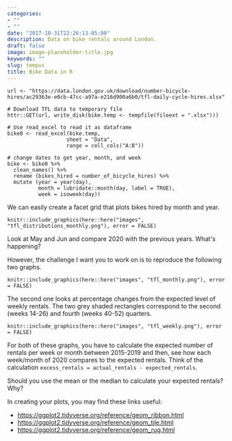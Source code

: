 ```yaml
---
categories:
- ""
- ""
date: "2017-10-31T22:26:13-05:00"
description: Data on bike rentals around London.
draft: false
image: image-placeholder-title.jpg
keywords: ""
slug: tempus
title: Bike Data in R
---
```

```{r, get_tfl_data, cache=TRUE}
url <- "https://data.london.gov.uk/download/number-bicycle-hires/ac29363e-e0cb-47cc-a97a-e216d900a6b0/tfl-daily-cycle-hires.xlsx"

# Download TFL data to temporary file
httr::GET(url, write_disk(bike.temp <- tempfile(fileext = ".xlsx")))

# Use read_excel to read it as dataframe
bike0 <- read_excel(bike.temp,
                   sheet = "Data",
                   range = cell_cols("A:B"))

# change dates to get year, month, and week
bike <- bike0 %>% 
  clean_names() %>% 
  rename (bikes_hired = number_of_bicycle_hires) %>% 
  mutate (year = year(day),
          month = lubridate::month(day, label = TRUE),
          week = isoweek(day))
```



We can easily create a facet grid that plots bikes hired by month and year.

```{r tfl_month_year_grid, echo=FALSE, out.width="100%"}
knitr::include_graphics(here::here("images", "tfl_distributions_monthly.png"), error = FALSE)
```

Look at May and Jun and compare 2020 with the previous years. What's happening?

However, the challenge I want you to work on is to reproduce the following two graphs.

```{r tfl_absolute_monthly_change, echo=FALSE, out.width="100%"}
knitr::include_graphics(here::here("images", "tfl_monthly.png"), error = FALSE)
```

The second one looks at percentage changes from the expected level of weekly rentals. The two grey shaded rectangles correspond to the second (weeks 14-26) and fourth (weeks 40-52) quarters.

```{r tfl_percent_change, echo=FALSE, out.width="100%"}
knitr::include_graphics(here::here("images", "tfl_weekly.png"), error = FALSE)
```

For both of these graphs, you have to calculate the expected number of rentals per week or month between 2015-2019 and then, see how each week/month of 2020 compares to the expected rentals. Think of the calculation `excess_rentals = actual_rentals - expected_rentals`. 

Should you use the mean or the median to calculate your expected rentals? Why?

In creating your plots, you may find these links useful:

- https://ggplot2.tidyverse.org/reference/geom_ribbon.html
- https://ggplot2.tidyverse.org/reference/geom_tile.html 
- https://ggplot2.tidyverse.org/reference/geom_rug.html
